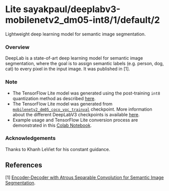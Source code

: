 # Lite sayakpaul/deeplabv3-mobilenetv2_dm05-int8/1/default/2
Lightweight deep learning model for semantic image segmentation.

<!-- parent-model: sayakpaul/deeplabv3-mobilenetv2_dm05-int8/1 -->
<!-- asset-path: https://storage.googleapis.com/demo-experiments/deeplabv3-mobilenetv2_dm05-int8.tar.gz -->

### Overview
DeepLab is a state-of-art deep learning model for semantic image segmentation, where the goal is to assign semantic labels (e.g. person, dog, cat) to every pixel in the input image. It was published in [1].

### Note
- The TensorFlow Lite model was generated using the post-training `int8` quantization method as described [here](https://www.tensorflow.org/lite/performance/post_training_quantization#full_integer_quantization).
- The TensorFlow Lite model was generated from [`mobilenetv2_dm05_coco_voc_trainval`](http://download.tensorflow.org/models/deeplabv3_mnv2_dm05_pascal_trainval_2018_10_01.tar.gz) checkpoint. More information about the different DeepLabV3 checkpoints is available [here](https://github.com/tensorflow/models/blob/master/research/deeplab/g3doc/model_zoo.md).
- Example usage and TensorFlow Lite conversion process are demonstrated in this [Colab Notebook](https://github.com/sayakpaul/Adventures-in-TensorFlow-Lite/blob/master/DeepLabV3/DeepLab_TFLite_COCO.ipynb).

### Acknowledgements
Thanks to Khanh LeViet for his constant guidance.

References
--------------
[1] [Encoder-Decoder with Atrous Separable Convolution for Semantic Image Segmentation](https://arxiv.org/abs/1802.02611).
